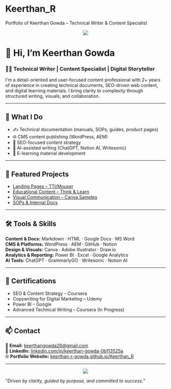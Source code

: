 # Keerthan_R
Portfolio of Keerthan Gowda – Technical Writer &amp; Content Specialist

<p align="center">
  <img src="https://capsule-render.vercel.app/api?type=waving&color=black&height=200&section=header&text=Keerthan%20Gowda&fontSize=40&fontColor=ffffff" />
</p>

# 👋 Hi, I’m Keerthan Gowda

### 🧑‍💻 Technical Writer | Content Specialist | Digital Storyteller

I'm a detail-oriented and user-focused content professional with 2+ years of experience in creating technical documents, SEO-driven web content, and digital learning materials. I bring clarity to complexity through structured writing, visuals, and collaboration.

---

## 🚀 What I Do

- ✍️ Technical documentation (manuals, SOPs, guides, product pages)  
- 🌐 CMS content publishing (WordPress, AEM)  
- 🎯 SEO-focused content strategy  
- 🤖 AI-assisted writing (ChatGPT, Notion AI, Writesonic)  
- 📘 E-learning material development  

---

## 📂 Featured Projects

- [Landing Pages – TTI/Mouser](./projects/landing-pages-tti/README.md)  
- [Educational Content – Think & Learn](./projects/educational-content/README.md)  
- [Visual Communication – Canva Samples](./visuals/README.md)  
- [SOPs & Internal Docs](./writing-samples/README.md)  

---

## 🛠 Tools & Skills

**Content & Docs:** Markdown · HTML · Google Docs · MS Word  
**CMS & Platforms:** WordPress · AEM · GitHub · Notion  
**Design & Visuals:** Canva · Adobe Illustrator · Draw.io  
**Analytics & Reporting:** Power BI · Excel · Google Analytics  
**AI Tools:** ChatGPT · GrammarlyGO · Writesonic · Notion AI  

---

## 📜 Certifications

- SEO & Content Strategy – Coursera  
- Copywriting for Digital Marketing – Udemy  
- Power BI – Google  
- Advanced Technical Writing – Coursera (In Progress)  

---

## 📫 Contact

📧 **Email:** keerthangowda26@gmail.com  
🔗 **LinkedIn:** [linkedin.com/in/keerthan-gowda-0b113525a](https://www.linkedin.com/in/keerthan-gowda-0b113525a/)  
🌐 **Portfolio Website:** [keerthan-r-gowda.github.io/Keerthan_R](https://keerthan-r-gowda.github.io/Keerthan_R/)

---

<p align="center">
  <img src="https://capsule-render.vercel.app/api?type=waving&color=black&height=150&section=footer"/>
</p>

_“Driven by clarity, guided by purpose, and committed to success.”_


